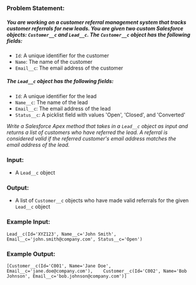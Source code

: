 ### Problem Statement:

##### You are working on a customer referral management system that tracks customer referrals for new leads. You are given two custom Salesforce objects: `Customer__c` and `Lead__c`. The `Customer__c` object has the following fields:

-   `Id`: A unique identifier for the customer
-   `Name`: The name of the customer
-   `Email__c`: The email address of the customer

##### The `Lead__c` object has the following fields:

-   `Id`: A unique identifier for the lead
-   `Name__c`: The name of the lead
-   `Email__c`: The email address of the lead
-   `Status__c`: A picklist field with values 'Open', 'Closed', and 'Converted'

*Write a Salesforce Apex method that takes in a `Lead__c` object as input and returns a list of customers who have referred the lead. A referral is considered valid if the referred customer's email address matches the email address of the lead.*

### Input:

-   A `Lead__c` object

### Output:

-   A list of `Customer__c` objects who have made valid referrals for the given `Lead__c` object

### Example Input:

`Lead__c(Id='XYZ123', Name__c='John Smith', Email__c='john.smith@company.com', Status__c='Open')`

### Example Output:

`[Customer__c(Id='C001', Name='Jane Doe', Email__c='jane.doe@company.com'),    Customer__c(Id='C002', Name='Bob Johnson', Email__c='bob.johnson@company.com')]`
